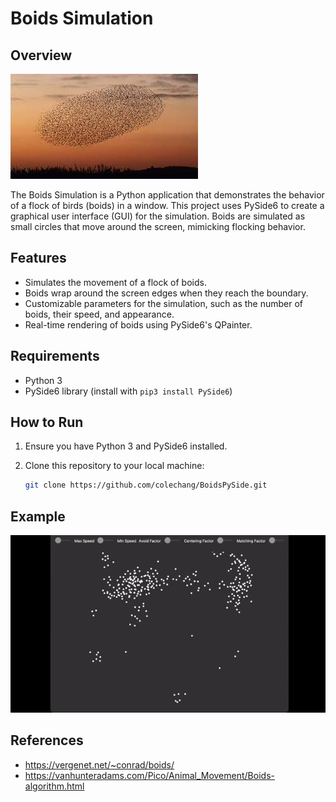 # Boids Simulation

## Overview

![Representation of Boids in Nature](image.png)

The Boids Simulation is a Python application that demonstrates the behavior of a flock of birds (boids) in a window. This project uses PySide6 to create a graphical user interface (GUI) for the simulation. Boids are simulated as small circles that move around the screen, mimicking flocking behavior.

## Features

- Simulates the movement of a flock of boids.
- Boids wrap around the screen edges when they reach the boundary.
- Customizable parameters for the simulation, such as the number of boids, their speed, and appearance.
- Real-time rendering of boids using PySide6's QPainter.

## Requirements

- Python 3
- PySide6 library (install with `pip3 install PySide6`)

## How to Run

1. Ensure you have Python 3 and PySide6 installed.

2. Clone this repository to your local machine:
   ```bash
   git clone https://github.com/colechang/BoidsPySide.git
   ```

## Example

![Boids Simulation Screenshot](boids.gif)

## References

- https://vergenet.net/~conrad/boids/
- https://vanhunteradams.com/Pico/Animal_Movement/Boids-algorithm.html

